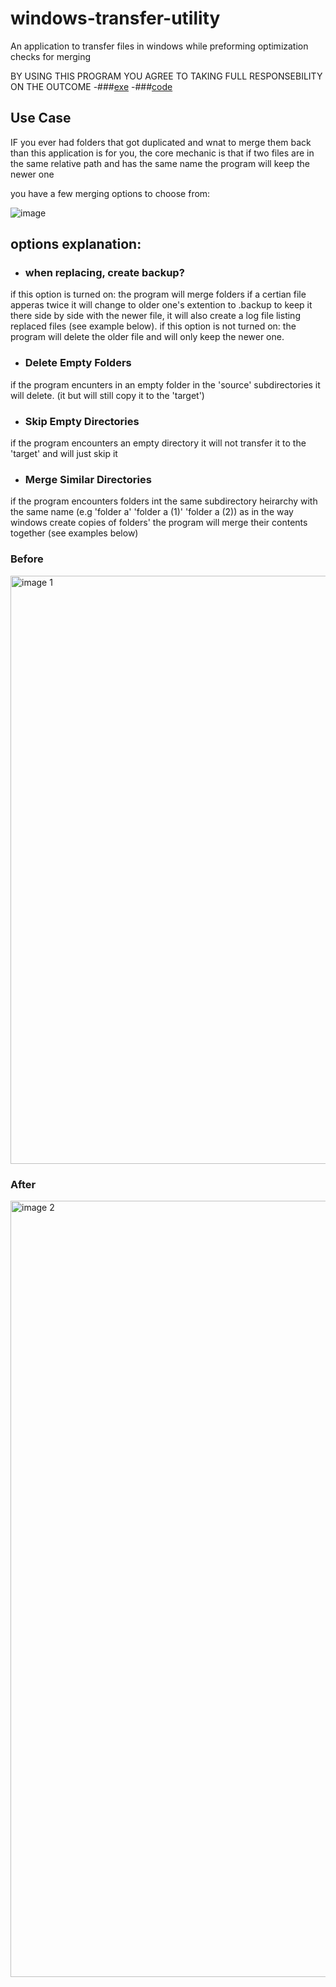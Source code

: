 # windows-transfer-utility
An application to transfer files in windows while preforming optimization checks for merging

BY USING THIS PROGRAM YOU AGREE TO TAKING FULL RESPONSEBILITY ON THE OUTCOME
-###[exe](https://github.com/danielnachumdev/windows-transfer-utility/blob/main/Windows%20Transfer%20Utility.exe)
-###[code](https://github.com/danielnachumdev/windows-transfer-utility/blob/main/Windows%20Transfer%20Utility/MainForm.cs)

## Use Case
IF you ever had folders that got duplicated and wnat to merge them back than this application is for you, the core mechanic is that if two files are in the same relative path and has the same name the program will keep the newer one

you have a few merging options to choose from:

![image](https://user-images.githubusercontent.com/34595741/132944495-57298977-6b1c-40a8-b81c-b87d9064c617.png)
## options explanation:
- ### when replacing, create backup?
if this option is turned on: the program will merge folders if a certian file apperas twice it will change to older one's extention to .backup to keep it there side by side with the newer file, it will also create a log file listing replaced files (see example below). if this option is not turned on: the program will delete the older file and will only keep the newer one. 
- ### Delete Empty Folders 
if the program encunters in an empty folder in the 'source' subdirectories it will delete. (it but will still copy it to the 'target')
- ### Skip Empty Directories
if the program encounters an empty directory it will not transfer it to the 'target' and will just skip it
- ### Merge Similar Directories
 if the program encounters folders int the same subdirectory heirarchy with the same name (e.g 'folder a' 'folder a (1)' 'folder a (2)) as in the way windows create copies of folders' the program will merge their contents together (see examples below)
### Before
<img width="941" alt="image 1" src="https://user-images.githubusercontent.com/34595741/132944417-2e53ceaf-db17-40d6-83e1-f5613a81a615.png">

### After
<img width="1242" alt="image 2" src="https://user-images.githubusercontent.com/34595741/132944421-c88cad48-dd19-470e-a31b-0f0ca42271a9.png">

